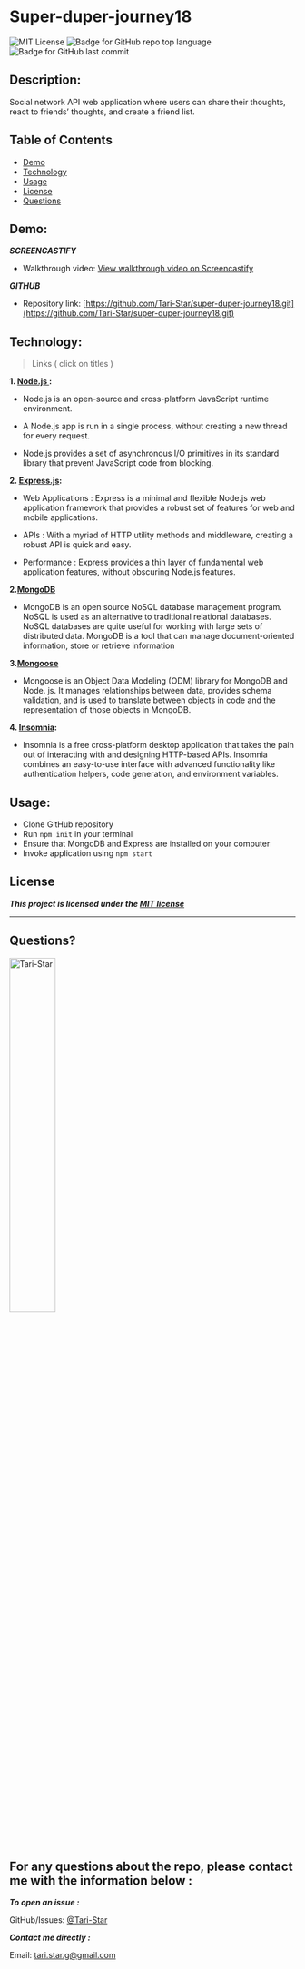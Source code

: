 # Super-duper-journey18
![MIT License](https://img.shields.io/badge/license-MIT-red)
![Badge for GitHub repo top language](https://img.shields.io/github/languages/top/Tari-Star/super-duper-journey18?style=flat&logo=appveyor)
![Badge for GitHub last commit](https://img.shields.io/github/last-commit/Tari-Star/super-duper-journey18?style=flat&logo=appveyor)

## Description:

 Social network API web application where users can share their thoughts, react to friends’ thoughts, and create a friend list.

##  Table of Contents

* [Demo](#demo)
* [Technology](#technology)
* [Usage](#usage)
* [License](#license)
* [Questions](#questions)

## Demo:

***SCREENCASTIFY***
* Walkthrough video: [View walkthrough video on Screencastify](https://watch.screencastify.com/v/VimYP0UtU8IyFbZwraRw)<br>

***GITHUB***

* Repository link: [https://github.com/Tari-Star/super-duper-journey18.git](https://github.com/Tari-Star/super-duper-journey18.git)



## Technology:
 > Links ( click on titles )

 **1. [Node.js ](https://nodejs.org/en/):**

* Node.js is an open-source and cross-platform JavaScript runtime environment. 

* A Node.js app is run in a single process, without creating a new thread for every request. 

* Node.js provides a set of asynchronous I/O primitives in its standard library that prevent JavaScript code from blocking.

**2. [Express.js](https://expressjs.com/):**

* Web Applications : Express is a minimal and flexible Node.js web application framework that provides a robust set of features for web and mobile applications.

* APIs : With a myriad of HTTP utility methods and middleware, creating a robust API is quick and easy.

* Performance : Express provides a thin layer of fundamental web application features, without obscuring Node.js features.

**2.[MongoDB](https://www.mongodb.com/)**

* MongoDB is an open source NoSQL database management program. NoSQL is used as an alternative to traditional relational databases. NoSQL databases are quite useful for working with large sets of distributed data. MongoDB is a tool that can manage document-oriented information, store or retrieve information

**3.[Mongoose](https://www.npmjs.com/package/mongoose)**

* Mongoose is an Object Data Modeling (ODM) library for MongoDB and Node. js. It manages relationships between data, provides schema validation, and is used to translate between objects in code and the representation of those objects in MongoDB.

**4. [Insomnia](https://insomnia.rest/products/insomnia):**

* Insomnia is a free cross-platform desktop application that takes the pain out of interacting with and designing HTTP-based APIs. Insomnia combines an easy-to-use interface with advanced functionality like authentication helpers, code generation, and environment variables.

 ## Usage:

 * Clone GitHub repository
 * Run `npm init` in your terminal
 * Ensure that MongoDB and Express are installed on your computer
 * Invoke application using `npm start`

  ## License

    
***This project is licensed under the [MIT license](https://choosealicense.com/licenses/mit)***
    
---
   
 ## Questions?

   
  <img src="https://avatars.githubusercontent.com/u/89365355?v=4" alt="Tari-Star" width="40%" />
  
  For any questions about the repo, please contact me with the information below :
  ---
  
 ***To open an issue :***
 
 GitHub/Issues: [@Tari-Star](https://github.com/Tari-Star/super-duper-journey18/issues)

 ***Contact me directly :***
  
 Email: [tari.star.g@gmail.com](mailto:tari.star.g@gmail.com)
